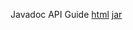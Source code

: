 Javadoc API Guide [html](http://www.credit-trader.net/CreditSuite/docs/Javadoc/) [jar](http://www.credit-trader.net/CreditSuite/docs/CreditSuiteJavadoc_2.3.jar)